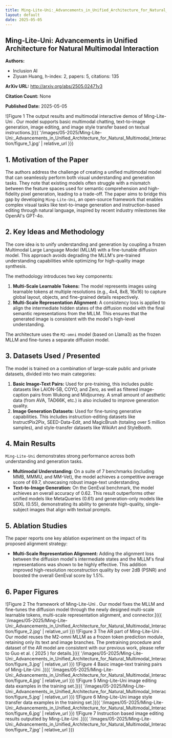 ```yaml
---
title: Ming-Lite-Uni:_Advancements_in_Unified_Architecture_for_Natural_Multimodal_Interaction
layout: default
date: 2025-05-05
---
```

## Ming-Lite-Uni: Advancements in Unified Architecture for Natural Multimodal Interaction
**Authors:**
- Inclusion AI
- Ziyuan Huang, h-index: 2, papers: 5, citations: 135

**ArXiv URL:** http://arxiv.org/abs/2505.02471v3

**Citation Count:** None

**Published Date:** 2025-05-05

![Figure 1 The output results and multimodal interactive demos of Ming-Lite-Uni . Our model supports basic multimodal chatting, text-to-image generation, image editing, and image style transfer based on textual instructions.]({{ '/images/05-2025/Ming-Lite-Uni:_Advancements_in_Unified_Architecture_for_Natural_Multimodal_Interaction/figure_1.jpg' | relative_url }})
## 1. Motivation of the Paper
The authors address the challenge of creating a unified multimodal model that can seamlessly perform both visual understanding and generation tasks. They note that existing models often struggle with a mismatch between the feature spaces used for semantic comprehension and high-fidelity pixel generation, leading to a trade-off. The paper aims to bridge this gap by developing `Ming-Lite-Uni`, an open-source framework that enables complex visual tasks like text-to-image generation and instruction-based editing through natural language, inspired by recent industry milestones like OpenAI's GPT-4o.

## 2. Key Ideas and Methodology
The core idea is to unify understanding and generation by coupling a frozen Multimodal Large Language Model (MLLM) with a fine-tunable diffusion model. This approach avoids degrading the MLLM's pre-trained understanding capabilities while optimizing for high-quality image synthesis.

The methodology introduces two key components:
1.  **Multi-Scale Learnable Tokens:** The model represents images using learnable tokens at multiple resolutions (e.g., 4x4, 8x8, 16x16) to capture global layout, objects, and fine-grained details respectively.
2.  **Multi-Scale Representation Alignment:** A consistency loss is applied to align the intermediate hidden states of the diffusion model with the final semantic representations from the MLLM. This ensures that the generated image is consistent with the model's high-level understanding.

The architecture uses the `M2-omni` model (based on Llama3) as the frozen MLLM and fine-tunes a separate diffusion model.

## 3. Datasets Used / Presented
The model is trained on a combination of large-scale public and private datasets, divided into two main categories:
1.  **Basic Image-Text Pairs:** Used for pre-training, this includes public datasets like LAION-5B, COYO, and Zero, as well as filtered image-caption pairs from Wukong and Midjourney. A small amount of aesthetic data (from AVA, TAD66K, etc.) is also included to improve generation quality.
2.  **Image Generation Datasets:** Used for fine-tuning generative capabilities. This includes instruction-editing datasets like InstructPix2Pix, SEED-Data-Edit, and MagicBrush (totaling over 5 million samples), and style-transfer datasets like WikiArt and StyleBooth.

## 4. Main Results
`Ming-Lite-Uni` demonstrates strong performance across both understanding and generation tasks.
*   **Multimodal Understanding:** On a suite of 7 benchmarks (including MMB, MMMU, and MM-Vet), the model achieves a competitive average score of 69.7, showcasing robust image-text understanding.
*   **Text-to-Image Generation:** On the GenEval benchmark, the model achieves an overall accuracy of 0.62. This result outperforms other unified models like MetaQueries (0.61) and generation-only models like SDXL (0.55), demonstrating its ability to generate high-quality, single-subject images that align with textual prompts.

## 5. Ablation Studies
The paper reports one key ablation experiment on the impact of its proposed alignment strategy:
*   **Multi-Scale Representation Alignment:** Adding the alignment loss between the diffusion model's intermediate states and the MLLM's final representations was shown to be highly effective. This addition improved high-resolution reconstruction quality by over 2dB (PSNR) and boosted the overall GenEval score by 1.5%.

## 6. Paper Figures
![Figure 2 The framework of Ming-Lite-Uni . Our model fixes the MLLM and fine-tunes the diffusion model through the newly designed multi-scale learnable tokens, multi-scale representation alignment, and connector.]({{ '/images/05-2025/Ming-Lite-Uni:_Advancements_in_Unified_Architecture_for_Natural_Multimodal_Interaction/figure_2.jpg' | relative_url }})
![Figure 3 The AR part of Ming-Lite-Uni . Our model reuses the M2-omni MLLM as a frozen token prediction module, retaining only its text and image branches. The pretraining procedure and dataset of the AR model are consistent with our previous work, please refer to Guo et al. ( 2025 ) for details.]({{ '/images/05-2025/Ming-Lite-Uni:_Advancements_in_Unified_Architecture_for_Natural_Multimodal_Interaction/figure_3.jpg' | relative_url }})
![Figure 4 Basic image-text training pairs of Ming-Lite-Uni .]({{ '/images/05-2025/Ming-Lite-Uni:_Advancements_in_Unified_Architecture_for_Natural_Multimodal_Interaction/figure_4.jpg' | relative_url }})
![Figure 5 Ming-Lite-Uni image editing data examples in the training set.]({{ '/images/05-2025/Ming-Lite-Uni:_Advancements_in_Unified_Architecture_for_Natural_Multimodal_Interaction/figure_5.jpg' | relative_url }})
![Figure 6 Ming-Lite-Uni image style transfer data examples in the training set.]({{ '/images/05-2025/Ming-Lite-Uni:_Advancements_in_Unified_Architecture_for_Natural_Multimodal_Interaction/figure_6.jpg' | relative_url }})
![Figure 7 Instruction based image editing results outputted by Ming-Lite-Uni .]({{ '/images/05-2025/Ming-Lite-Uni:_Advancements_in_Unified_Architecture_for_Natural_Multimodal_Interaction/figure_7.jpg' | relative_url }})
